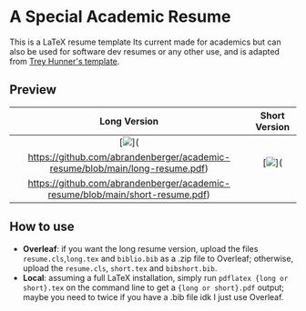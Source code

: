 # A Special Academic Resume

This is a LaTeX resume template Its current made for academics but can also be used for software dev resumes or any other use, and is adapted from [Trey Hunner's template](https://github.com/treyhunner/resume). 

## Preview
| Long Version | Short Version |
|:---:|:---:|
| [<img src="https://raw.githubusercontent.com/abrandenberger/academic-resume/main/imgs/long-resume.png">](
https://github.com/abrandenberger/academic-resume/blob/main/long-resume.pdf)  | [<img src="https://raw.githubusercontent.com/abrandenberger/academic-resume/main/imgs/short-resume.png">](
https://github.com/abrandenberger/academic-resume/blob/main/short-resume.pdf) |

## How to use 

* **Overleaf**: if you want the long resume version, upload the files `resume.cls`,`long.tex` and `biblio.bib` as a .zip file to Overleaf; otherwise, upload the `resume.cls`, `short.tex` and `bibshort.bib`. 
* **Local**: assuming a full LaTeX installation, simply run `pdflatex {long or short}.tex` on the command line to get a `{long or short}.pdf` output; maybe you need to twice if you have a .bib file idk I just use Overleaf.
